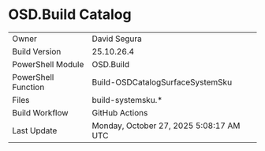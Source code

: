 ﻿# OSD.Build Catalog

| | |
|-|-|
| Owner | David Segura |
| Build Version | 25.10.26.4 |
| PowerShell Module | OSD.Build |
| PowerShell Function | Build-OSDCatalogSurfaceSystemSku |
| Files | build-systemsku.* |
| Build Workflow | GitHub Actions |
| Last Update | Monday, October 27, 2025 5:08:17 AM UTC |
